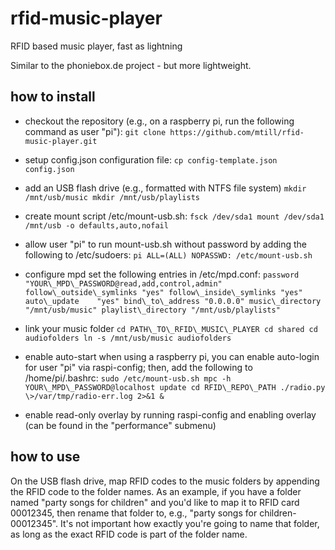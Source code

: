 # rfid-music-player
RFID based music player, fast as lightning

Similar to the phoniebox.de project - but more lightweight.


## how to install
- checkout the repository (e.g., on a raspberry pi, run the following command as user "pi"):
        ```
        git clone https://github.com/mtill/rfid-music-player.git
        ```

- setup config.json configuration file:
        ```
        cp config-template.json config.json
        ```

- add an USB flash drive (e.g., formatted with NTFS file system)
        ```
        mkdir /mnt/usb/music
        mkdir /mnt/usb/playlists
        ```

- create mount script /etc/mount-usb.sh:
        ```
        fsck /dev/sda1
        mount /dev/sda1 /mnt/usb -o defaults,auto,nofail
        ```

- allow user "pi" to run mount-usb.sh without password by adding the following to /etc/sudoers:
        ```
        pi ALL=(ALL) NOPASSWD: /etc/mount-usb.sh
        ```

- configure mpd
  set the following entries in /etc/mpd.conf:
        ```
        password "YOUR\_MPD\_PASSWORD@read,add,control,admin"
        follow\_outside\_symlinks "yes"
        follow\_inside\_symlinks "yes"
        auto\_update	"yes"
        bind\_to\_address "0.0.0.0"
        music\_directory "/mnt/usb/music"
        playlist\_directory "/mnt/usb/playlists"
        ```

- link your music folder
        ```
        cd PATH\_TO\_RFID\_MUSIC\_PLAYER
        cd shared
        cd audiofolders
        ln -s /mnt/usb/music audiofolders
        ```

- enable auto-start
  when using a raspberry pi, you can enable auto-login for user "pi" via raspi-config; then, add the following to /home/pi/.bashrc:
        ```
        sudo /etc/mount-usb.sh
        mpc -h YOUR\_MPD\_PASSWORD@localhost update
        cd RFID\_REPO\_PATH
        ./radio.py \>/var/tmp/radio-err.log 2>&1 &
        ```

- enable read-only overlay by running raspi-config and enabling overlay (can be found in the "performance" submenu)


## how to use
On the USB flash drive, map RFID codes to the music folders by appending the RFID code to the folder names.
As an example, if you have a folder named "party songs for children" and you'd like to map it to RFID card 00012345, then rename that folder to, e.g., "party songs for children-00012345".
It's not important how exactly you're going to name that folder, as long as the exact RFID code is part of the folder name.


